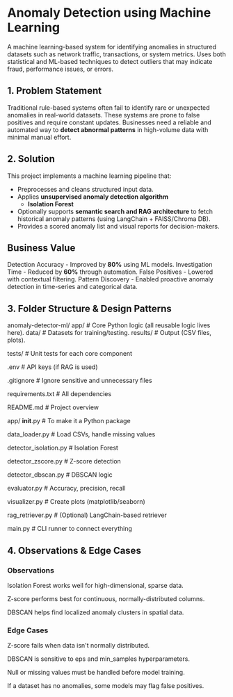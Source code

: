 #  Anomaly Detection using Machine Learning

A machine learning-based system for identifying anomalies in structured datasets such as network traffic, transactions, or system metrics. Uses both statistical and ML-based techniques to detect outliers that may indicate fraud, performance issues, or errors.



##  1. Problem Statement

Traditional rule-based systems often fail to identify rare or unexpected anomalies in real-world datasets. These systems are prone to false positives and require constant updates. Businesses need a reliable and automated way to **detect abnormal patterns** in high-volume data with minimal manual effort.



##  2. Solution

This project implements a machine learning pipeline that:

- Preprocesses and cleans structured input data.
- Applies **unsupervised anomaly detection algorithm** 
  - **Isolation Forest**
- Optionally supports **semantic search and RAG architecture** to fetch historical anomaly patterns (using LangChain + FAISS/Chroma DB).
- Provides a scored anomaly list and visual reports for decision-makers.



##  Business Value

Detection Accuracy - Improved by **80%** using ML models. 
Investigation Time - Reduced by **60%** through automation. 
False Positives - Lowered with contextual filtering. 
Pattern Discovery - Enabled proactive anomaly detection in time-series and categorical data. 



## 3. Folder Structure & Design Patterns
anomaly-detector-ml/
app/                  # Core Python logic (all reusable logic lives here).
data/                 # Datasets for training/testing.
results/              # Output (CSV files, plots).

tests/                # Unit tests for each core component

.env                  # API keys (if RAG is used)

.gitignore            # Ignore sensitive and unnecessary files

requirements.txt      # All dependencies

README.md             # Project overview

app/
 __init__.py                   # To make it a Python package

data_loader.py                 # Load CSVs, handle missing values

detector_isolation.py          # Isolation Forest

detector_zscore.py             # Z-score detection

detector_dbscan.py             # DBSCAN logic

evaluator.py                   # Accuracy, precision, recall

visualizer.py                  # Create plots (matplotlib/seaborn)

rag_retriever.py               # (Optional) LangChain-based retriever

main.py                        # CLI runner to connect everything



##  4. Observations & Edge Cases
### Observations
Isolation Forest works well for high-dimensional, sparse data.

Z-score performs best for continuous, normally-distributed columns.

DBSCAN helps find localized anomaly clusters in spatial data.

### Edge Cases
Z-score fails when data isn't normally distributed.

DBSCAN is sensitive to eps and min_samples hyperparameters.

Null or missing values must be handled before model training.

If a dataset has no anomalies, some models may flag false positives.


